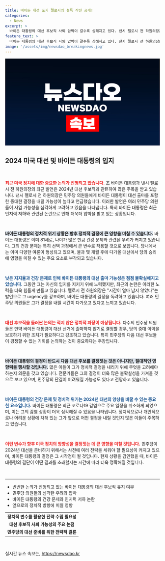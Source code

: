 ```yaml
---
title: 바이든 대선 포기 펠로시의 설득 작전 공개!
categories:
  - News
excerpt: >
  바이든 대통령의 대선 후보직 사퇴 압박이 갈수록 심해지고 있다. 낸시 펠로시 전 하원의장은 그가 출마 포기를 고려 중이라고 전하며 민주당 내 우려가 커지고 있다. 81세의 바이든, 과연 어떤 결단을 내릴까?
feature_text: >
  바이든 대통령의 대선 후보직 사퇴 압박이 갈수록 심해지고 있다. 낸시 펠로시 전 하원의장은 그가 출마 포기를 고려 중이라고 전하며 민주당 내 우려가 커지고 있다. 81세의 바이든, 과연 어떤 결단을 내릴까?
image: '/assets/img/newsdao_breakingnews.jpg'
---
```


<p><img src="/assets/img/newsdao_breakingnews.jpg" alt="firstkoreanews 속보" /></p>

<h2 data-ke-size="size26">2024 미국 대선 및 바이든 대통령의 입지</h2>

<p data-ke-size="size16">&nbsp;</p>

<p><b><span style="color: #ee2323;">최근 미국 정치에 대한 중요한 논의가 진행되고 있습니다.</span></b> 조 바이든 대통령과 낸시 펠로시 전 하원의장의 최근 발언은 2024년 대선 후보직과 관련하여 많은 주목을 받고 있습니다. 낸시 펠로시 전 하원의장은 민주당 의원들에게 바이든 대통령이 대선 출마를 포함한 중대한 결정을 내릴 가능성이 높다고 언급했습니다. 이러한 발언은 여러 민주당 의원들이 사임 가능성을 심각하게 고려하고 있음을 나타냅니다. 특히 바이든 대통령은 최근 인지력 저하와 관련된 논란으로 인해 더욱더 압박을 받고 있는 상황입니다.</p>

<p data-ke-size="size16">&nbsp;</p>

<p><b><span style="background-color: #21538527;">바이든 대통령의 정치적 위기 상황은 향후 정치적 결정에 큰 영향을 미칠 수 있습니다.</span></b> 바이든 대통령은 이미 81세로, 나이가 많은 만큼 건강 문제와 관련된 우려가 커지고 있습니다. 그의 건강 문제는 특히 선택 과정에서 큰 변수로 작용할 것으로 보입니다. 당내에서는 이미 다양한 여론이 형성되고 있으며, 불과 몇 개월 후에 다가올 대선에서 당의 승리에 영향을 미칠 수 있는 주요 요소로 부각되고 있습니다.</p>

<p data-ke-size="size16">&nbsp;</p>

<p><b><span style="color: #1a5490;">낮은 지지율과 건강 문제로 인해 바이든 대통령의 대선 출마 가능성은 점점 불확실해지고 있습니다.</span></b> 그동안 그는 자신의 입지를 지키기 위해 노력했지만, 최근의 논란은 이러한 노력을 더욱 힘들게 만들고 있습니다. 펠로시 전 하원의장은 "시간이 얼마 남지 않았다"는 발언으로 그 urgency를 강조하며, 바이든 대통령의 결정을 독려하고 있습니다. 여러 민주당 의원들은 그가 결정을 내릴 시간이 다가오고 있다고 느끼고 있습니다.</p>

<p data-ke-size="size16">&nbsp;</p>

<p><b><span style="color: #ee2323;">대선 후보직을 둘러싼 논의는 적지 않은 정치적 파장이 예상됩니다.</span></b> 다수의 민주당 의원들은 만약 바이든 대통령이 대선 선거에 출마하지 않기로 결정할 경우, 당의 중대 이익을 보호하기 위한 조치가 필요하다고 강조하고 있습니다. 특히 민주당의 다음 대선 후보들이 경쟁할 수 있는 기회를 논의하는 것이 중요하다는 주장입니다.</p>

<p data-ke-size="size16">&nbsp;</p>

<p><b><span style="background-color: #21538527;">바이든 대통령의 결정이 반드시 다음 대선 후보를 결정짓는 것은 아니지만, 절대적인 영향력을 행사할 것입니다.</span></b> 많은 이들이 그가 정치적 결정을 내리기 위해 무엇을 고려해야 하는지 의문을 갖고 있습니다. 전문가들은 그의 결정이 더욱 많은 불확실성을 가져올 것으로 보고 있으며, 민주당의 단결이 어려워질 가능성도 있다고 전망하고 있습니다.</p>

<p data-ke-size="size16">&nbsp;</p>

<p><b><span style="color: #1a5490;">바이든 대통령의 건강 문제 및 정치적 위기는 2024년 대선의 양상을 바꿀 수 있는 중요한 요소입니다.</span></b> 바이든 대통령은 최근 코로나19 감염으로 주요 일정을 취소하게 되었으며, 이는 그의 감염 상황이 더욱 심각해질 수 있음을 나타냅니다. 정치적으로나 개인적으로나 어려운 상황에 처해 있는 그가 앞으로 어떤 결정을 내릴 것인지 많은 이들이 주목하고 있습니다.</p>

<p data-ke-size="size16">&nbsp;</p>

<p><b><span style="color: #ee2323;">이런 변수가 향후 미국 정치의 방향성을 결정짓는 데 큰 영향을 미칠 것입니다.</span></b> 민주당이 2024년 대선을 준비하기 위해서는 사전에 여러 전략을 세워야 할 필요성이 커지고 있으며, 바이든 대통령의 결정은 그 시작점이 될 것입니다. 현재 상황을 감안했을 때, 바이든 대통령의 결단이 어떤 결과를 초래할지는 시간에 따라 더욱 명확해질 것입니다. </p>

<p data-ke-size="size16">&nbsp;</p>

<hr>

<ul>
<li>빈번한 논의가 진행되고 있는 바이든 대통령의 대선 후보직 유지 여부</li>
<li>민주당 의원들의 심각한 우려와 압박</li>
<li>바이든 대통령의 건강 문제와 인지력 저하 논란</li>
<li>앞으로의 정치적 방향에 미칠 영향</li>
</ul>

<table>
<tr>
<td style="text-align: center; height: 17px;"><b>정치적 변수를 활용한 전략 수립 필요성</b></td>
</tr>
<tr>
<td style="text-align: center; height: 17px;"><b>대선 후보직 사퇴 가능성의 주요 논점</b></td>
</tr>
<tr>
<td style="text-align: center; height: 17px;"><b>민주당의 대선 준비를 위한 전략적 결론</b></td>
</tr>
</table>

<p data-ke-size="size16">&nbsp;</p>
실시간 뉴스 속보는, <a href="https://newsdao.kr" rel="dofollow">https://newsdao.kr</a>


